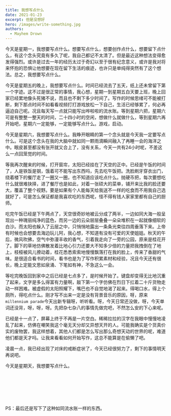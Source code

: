 ```yaml
---
title: 我想写点什么
date: 2021-01-23
excerpt: 但是没想好
hero: /images/write-something.jpg
authors:
  - Mayhem Drown
---
```


今天是星期一，我想要写点什么。想要写点什么，想要创作点什么，想要留下点什么，有这个念头究竟有多久了呢，我自己都记不太清了。但是最近这种想法变得愈发得强烈。或许是过去一年的经历太过于奇幻以至于很有纪念意义，或许是我对将来怀抱的恐惧让他想要在现在留下生活的痕迹，也许只是单纯得突然有了这个想法。总之，我想要写点什么。

今天是星期五的晚上，我想要写点什么。时间已经流去了五天，纸上还未曾留下第一个字迹。这不过是很正常的事情，我心想，星期一到星期五白天要上班，晚上回家已经累地像头死猪不说，而且也不剩下多少时间了。写作的时候思绪可不能被打断，剩下那点时间不如看看视频打打游戏放松一下自己，生活已经够累了，何必再逼迫自己呢。况且每天写一点就只能写出哗啦啦的流水账。等到星期六把，星期六可是有整整一整天的时间，二十四小时的空闲，想做什么就做什么，等到星期六再开始吧，星期六一定能够，一定能够写点什么。游戏，启动。

今天是星期六，我想要写点什么。我睁开眼睛的第一个念头就是今天我一定要写点什么。可是这个念头在我的大脑中就如同一颗雨滴瞬间融入了再睡一会的海洋之中。眼皮甚至都没有张开就又合上了，没有关系，今天一共有24小时呢，不差这么一点回笼觉的时间。

等我再次醒来的时候，打开窗帘，太阳已经挂在了天空的正中。已经是午饭的时间了，人是铁饭是钢，饿着可不能写出东西吗，先去吃午饭把。洗脸刷牙穿衣出门，绕着楼下的餐厅走了一圈又一圈，也不知道应该吃点什么。抛硬币把，每次要想吃什么就很难抉择，进了餐厅也是如此，对着一张硕大的菜单，铺开来比我的脸还要大，覆盖了整个视野。要是如果有个人能每天给我送不一样的吃食而不用我自己选就好了，可是怎么保证都是我喜欢吃的东西呢，怪不得有钱人家家里都有自己的厨师。

吃完午饭已经是下午两点了，天空很奇妙地被云分成了两半，一边如同大海一般呈现出一种瑰丽纯净的蓝色，而另一边的云朵层层叠叠一朵朵堆积在一起就像细软的白沙。而太阳也躲入了云层之中，只悄悄地露出一条条光束往四周垂落下来。上帝有时候也会想要去海边玩儿阿，我心想，不知道有没有可爱的天使姐姐。秋天的午后，微风吹拂，空气中弥漫丰收的香气，引着我走向了一旁的公园，原来是桂花开了。脚下的草地仿佛散发着比地心引力还要大不知多少倍的力量把我拽倒在了地上，枝桠被风儿撩动着，桂花悉悉索索地慢慢飘落打在我的脸上，传来了香甜的气味。是很适合看书的时间，看书也是为了写作积累素材和经验，况且今天还有很长，晚上定能文思如泉涌、下笔如有神，不急这么一会。

等吃完晚饭回到家中之后已经是七点多了，是时候开始了。键盘却变得无比地沉重了起来，文字是多么得富有力量啊，敲下第一个字仿佛在烈日下扛着二十斤货物走动一样困难。被虚假的太阳照耀下，嘴巴也不自觉地渴了起来。得喝口水，得上个厕所，得吃点什么。刚才写不出来一定是没有背景音乐的原因，呀，原来`millennium parade`今天出新专辑呀，听听看。呀，今天日常还没做，呀，今天单词还没背，呀，呀，呀。先把杂七杂八的事情先做完吧，不然怎么安的下心来呢。

已经是十一点了，屏幕上终于不再是一片空白。稀稀拉拉的汉字在我眼中慢慢地凌乱了起来，仿佛在嘲笑我这个毫无天分却又异想天开的人。可能我确实是个货真价实的废物罢，我这样想着，其他人们都是怎么写出那么奇想天动的世界的呢，难道他们都是天才吗。让我来看看如何开始写作，这总不能算是在偷懒了吧。

凌晨一点，我已经出现了对床的戒断症状了，今天已经很努力了，剩下的事情明天再说吧。

今天是星期天，我想要写点什么。

<br>

<br>

<br>

<br>

<br>

PS：最后还是写下了这种如同流水账一样的东西。
